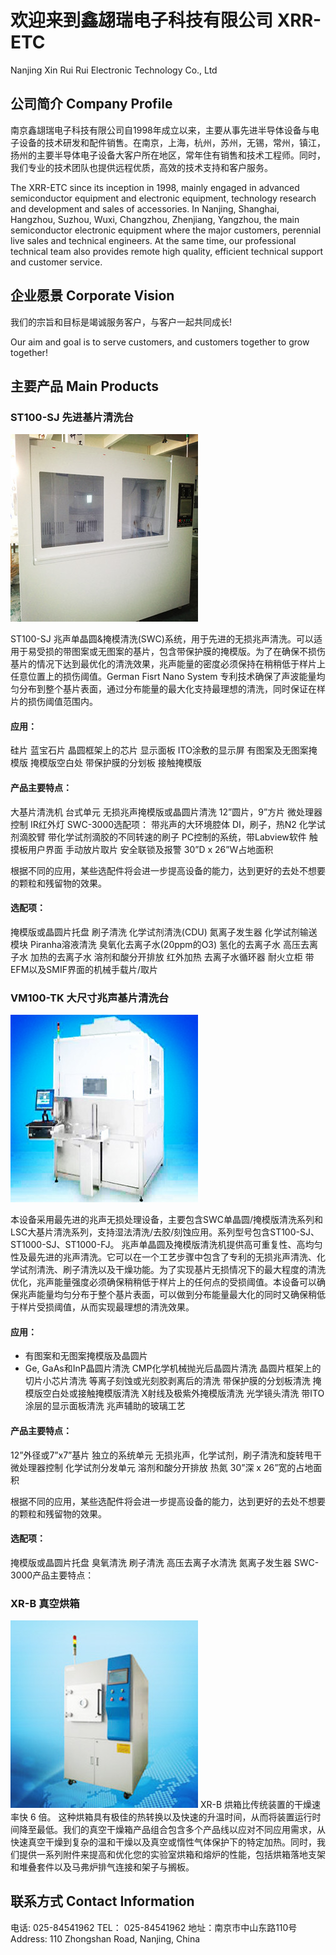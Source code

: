 # 欢迎来到鑫翃瑞电子科技有限公司 XRR-ETC
Nanjing Xin Rui Rui Electronic Technology Co., Ltd

## 公司简介 Company Profile

南京鑫翃瑞电子科技有限公司自1998年成立以来，主要从事先进半导体设备与电子设备的技术研发和配件销售。在南京，上海，杭州，苏州，无锡，常州，镇江，扬州的主要半导体电子设备大客户所在地区，常年住有销售和技术工程师。同时，我们专业的技术团队也提供远程优质，高效的技术支持和客户服务。

The XRR-ETC since its inception in 1998, mainly engaged in advanced semiconductor equipment and electronic equipment, technology research and development and sales of accessories. In Nanjing, Shanghai, Hangzhou, Suzhou, Wuxi, Changzhou, Zhenjiang, Yangzhou, the main semiconductor electronic equipment where the major customers, perennial live sales and technical engineers. At the same time, our professional technical team also provides remote high quality, efficient technical support and customer service.

## 企业愿景 Corporate Vision

我们的宗旨和目标是竭诚服务客户，与客户一起共同成长! 

Our aim and goal is to serve customers, and customers together to grow together!

## 主要产品 Main Products

### ST100-SJ 先进基片清洗台
![Image](./3.jpg)

ST100-SJ 兆声单晶圆&掩模清洗(SWC)系统，用于先进的无损兆声清洗。可以适用于易受损的带图案或无图案的基片，包含带保护膜的掩模版。为了在确保不损伤基片的情况下达到最优化的清洗效果，兆声能量的密度必须保持在稍稍低于样片上任意位置上的损伤阈值。German Fisrt Nano System 专利技术确保了声波能量均匀分布到整个基片表面，通过分布能量的最大化支持最理想的清洗，同时保证在样片的损伤阈值范围内。

#### 应用：
硅片
蓝宝石片
晶圆框架上的芯片
显示面板
ITO涂敷的显示屏
有图案及无图案掩模版
掩模版空白处
带保护膜的分划板
接触掩模版

#### 产品主要特点：
大基片清洗机
台式单元
无损兆声掩模版或晶圆片清洗
12”圆片，9”方片
微处理器控制
IR红外灯
SWC-3000选配项：
带兆声的大环境腔体
DI，刷子，热N2
化学试剂滴胶臂
带化学试剂滴胶的不同转速的刷子
PC控制的系统，带Labview软件
触摸板用户界面
手动放片取片
安全联锁及报警
30”D x 26”W占地面积

根据不同的应用，某些选配件将会进一步提高设备的能力，达到更好的去处不想要的颗粒和残留物的效果。
#### 选配项：
掩模版或晶圆片托盘
刷子清洗
化学试剂清洗(CDU)
氮离子发生器
化学试剂输送模块
Piranha溶液清洗
臭氧化去离子水(20ppm的O3)
氢化的去离子水
高压去离子水
加热的去离子水
溶剂和酸分开排放
红外加热
去离子水循环器
耐火立柜
带EFM以及SMIF界面的机械手载片/取片

### VM100-TK 大尺寸兆声基片清洗台
![Image](./1.jpg)

本设备采用最先进的兆声无损处理设备，主要包含SWC单晶圆/掩模版清洗系列和LSC大基片清洗系列，支持湿法清洗/去胶/刻蚀应用。系列型号包含ST100-SJ、ST1000-SJ、ST1000-FJ。
兆声单晶圆及掩模版清洗机提供高可重复性、高均匀性及最先进的兆声清洗。它可以在一个工艺步骤中包含了专利的无损兆声清洗、化学试剂清洗、刷子清洗以及干燥功能。为了实现基片无损情况下的最大程度的清洗优化，兆声能量强度必须确保稍稍低于样片上的任何点的受损阈值。本设备可以确保兆声能量均匀分布于整个基片表面，可以做到分布能量最大化的同时又确保稍低于样片受损阈值，从而实现最理想的清洗效果。

#### 应用：
* 有图案和无图案掩模版及晶圆片
* Ge, GaAs和InP晶圆片清洗
CMP化学机械抛光后晶圆片清洗
晶圆片框架上的切片小芯片清洗
等离子刻蚀或光刻胶剥离后的清洗
带保护膜的分划板清洗
掩模版空白处或接触掩模版清洗
X射线及极紫外掩模版清洗
光学镜头清洗
带ITO涂层的显示面板清洗
兆声辅助的玻璃工艺

#### 产品主要特点：
12”外径或7”x7”基片
独立的系统单元
无损兆声，化学试剂，刷子清洗和旋转甩干
微处理器控制
化学试剂分发单元
溶剂和酸分开排放
热氮
30”深 x 26”宽的占地面积

根据不同的应用，某些选配件将会进一步提高设备的能力，达到更好的去处不想要的颗粒和残留物的效果。
#### 选配项：
掩模版或晶圆片托盘
臭氧清洗
刷子清洗
高压去离子水清洗
氮离子发生器
SWC-3000产品主要特点：

### XR-B 真空烘箱
![Image](./2.jpg)
XR-B 烘箱比传统装置的干燥速率快 6 倍。 这种烘箱具有极佳的热转换以及快速的升温时间，从而将装置运行时间降至最低。我们的真空干燥箱产品组合包含多个产品线以应对不同应用需求，从快速真空干燥到复杂的温和干燥以及真空或惰性气体保护下的特定加热。同时，我们提供一系列附件来提高和优化您的实验室烘箱和熔炉的性能，包括烘箱落地支架和堆叠套件以及马弗炉排气连接和架子与搁板。

## 联系方式 Contact Information
电话: 025-84541962
TEL： 025-84541962
地址：南京市中山东路110号
Address: 110 Zhongshan Road, Nanjing, China


